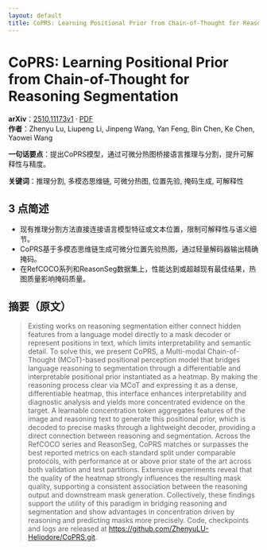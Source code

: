 ```yaml
---
layout: default
title: CoPRS: Learning Positional Prior from Chain-of-Thought for Reasoning Segmentation
---
```


# CoPRS: Learning Positional Prior from Chain-of-Thought for Reasoning Segmentation
**arXiv**：[2510.11173v1](https://arxiv.org/abs/2510.11173) · [PDF](https://arxiv.org/pdf/2510.11173.pdf)  
**作者**：Zhenyu Lu, Liupeng Li, Jinpeng Wang, Yan Feng, Bin Chen, Ke Chen, Yaowei Wang  

**一句话要点**：提出CoPRS模型，通过可微分热图桥接语言推理与分割，提升可解释性与精度。

**关键词**：推理分割, 多模态思维链, 可微分热图, 位置先验, 掩码生成, 可解释性

## 3 点简述
- 现有推理分割方法直接连接语言模型特征或文本位置，限制可解释性与语义细节。
- CoPRS基于多模态思维链生成可微分位置先验热图，通过轻量解码器输出精确掩码。
- 在RefCOCO系列和ReasonSeg数据集上，性能达到或超越现有最佳结果，热图质量影响掩码质量。

## 摘要（原文）

> Existing works on reasoning segmentation either connect hidden features from
> a language model directly to a mask decoder or represent positions in text,
> which limits interpretability and semantic detail. To solve this, we present
> CoPRS, a Multi-modal Chain-of-Thought (MCoT)-based positional perception model
> that bridges language reasoning to segmentation through a differentiable and
> interpretable positional prior instantiated as a heatmap. By making the
> reasoning process clear via MCoT and expressing it as a dense, differentiable
> heatmap, this interface enhances interpretability and diagnostic analysis and
> yields more concentrated evidence on the target. A learnable concentration
> token aggregates features of the image and reasoning text to generate this
> positional prior, which is decoded to precise masks through a lightweight
> decoder, providing a direct connection between reasoning and segmentation.
> Across the RefCOCO series and ReasonSeg, CoPRS matches or surpasses the best
> reported metrics on each standard split under comparable protocols, with
> performance at or above prior state of the art across both validation and test
> partitions. Extensive experiments reveal that the quality of the heatmap
> strongly influences the resulting mask quality, supporting a consistent
> association between the reasoning output and downstream mask generation.
> Collectively, these findings support the utility of this paradigm in bridging
> reasoning and segmentation and show advantages in concentration driven by
> reasoning and predicting masks more precisely. Code, checkpoints and logs are
> released at https://github.com/ZhenyuLU-Heliodore/CoPRS.git.

